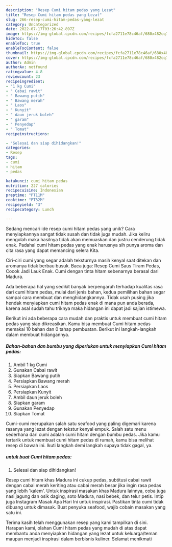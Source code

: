 ```yaml
---
description: "Resep Cumi hitam pedas yang Lezat"
title: "Resep Cumi hitam pedas yang Lezat"
slug: 266-resep-cumi-hitam-pedas-yang-lezat
category: Uncategorized
date: 2022-07-17T03:26:42.897Z
image: https://img-global.cpcdn.com/recipes/fcfa2711e78c46af/680x482cq70/cumi-hitam-pedas-foto-resep-utama.jpg
hideToc: false
enableToc: true
enableTocContent: false
thumbnail: https://img-global.cpcdn.com/recipes/fcfa2711e78c46af/680x482cq70/cumi-hitam-pedas-foto-resep-utama.jpg
cover: https://img-global.cpcdn.com/recipes/fcfa2711e78c46af/680x482cq70/cumi-hitam-pedas-foto-resep-utama.jpg
author: Admin
authorAv: notfound
ratingvalue: 4.8
reviewcount: 23
recipeingredient:
- "1 kg Cumi"
- " Cabai rawit"
- " Bawang putih"
- " Bawang merah"
- " Laos"
- " Kunyit"
- " daun jeruk boleh"
- " garam"
- " Penyedap"
- " Tomat"
recipeinstructions:

- "Selesai dan siap dihidangkan!"
categories:
- Resep
tags:
- cumi
- hitam
- pedas

katakunci: cumi hitam pedas 
nutrition: 227 calories
recipecuisine: Indonesian
preptime: "PT11M"
cooktime: "PT32M"
recipeyield: "3"
recipecategory: Lunch

---
```





Sedang mencari ide resep cumi hitam pedas yang unik? Cara menyiapkannya sangat tidak susah dan tidak juga mudah. Jika keliru mengolah maka hasilnya tidak akan memuaskan dan justru cenderung tidak enak. Padahal cumi hitam pedas yang enak harusnya sih punya aroma dan cita rasa yang dapat memancing selera Kita.





Ciri-ciri cumi yang segar adalah teksturnya masih kenyal saat ditekan dan aromanya tidak berbau busuk. Baca juga: Resep Cumi Saus Tiram Pedas, Cocok Jadi Lauk Enak. Cumi dengan tinta hitam sebenarnya berasal dari Madura.

Ada beberapa hal yang sedikit banyak berpengaruh terhadap kualitas rasa dari cumi hitam pedas, mulai dari jenis bahan, kedua pemilihan bahan segar sampai cara membuat dan menghidangkannya. Tidak usah pusing jika hendak menyiapkan cumi hitam pedas enak di mana pun anda berada, karena asal sudah tahu triknya maka hidangan ini dapat jadi sajian istimewa.






Berikut ini ada beberapa cara mudah dan praktis untuk membuat cumi hitam pedas yang siap dikreasikan. Kamu bisa membuat Cumi hitam pedas memakai 10 bahan dan 0 tahap pembuatan. Berikut ini langkah-langkah dalam membuat hidangannya.

<!--inarticleads1-->

##### Bahan-bahan dan bumbu yang diperlukan untuk menyiapkan Cumi hitam pedas:

1. Ambil 1 kg Cumi
1. Gunakan  Cabai rawit
1. Siapkan  Bawang putih
1. Persiapkan  Bawang merah
1. Persiapkan  Laos
1. Persiapkan  Kunyit
1. Ambil  daun jeruk boleh
1. Siapkan  garam
1. Gunakan  Penyedap
1. Siapkan  Tomat


Cumi-cumi merupakan salah satu seafood yang paling digemari karena rasanya yang lezat dengan tekstur kenyal empuk. Salah satu menu sederhana dari cumi adalah cumi hitam dengan bumbu pedas. Jika kamu tertarik untuk membuat cumi hitam pedas di rumah, kamu bisa melihat resep di bawah ini. Ikuti langkah demi langkah supaya tidak gagal, ya. 

<!--inarticleads2-->

#####  untuk buat Cumi hitam pedas:


1. Selesai dan siap dihidangkan!

Resep cumi hitam khas Madura ini cukup pedas, subtitusi cabai rawit dengan cabai merah keriting atau cabai merah besar jika ingin rasa pedas yang lebih &#39;kalem&#39;. Untuk inspirasi masakan khas Madura lainnya, coba juga nasi jagung dan osik daging, soto Madura, nasi bebek, dan telur petis. Intip juga Instagram Masak Apa Hari Ini untuk inspirasi. Pastikan tinta cumi tidak dibuang untuk dimasak. Buat penyuka seafood, wajib cobain masakan yang satu ini. 

Terima kasih telah menggunakan resep yang kami tampilkan di sini. Harapan kami, olahan Cumi hitam pedas yang mudah di atas dapat membantu anda menyiapkan hidangan yang lezat untuk keluarga/teman maupun menjadi inspirasi dalam berbisnis kuliner. Selamat menikmati
